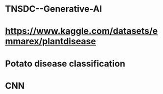 # TNSDC--Generative-AI
# https://www.kaggle.com/datasets/emmarex/plantdisease
# Potato disease classification
# CNN
